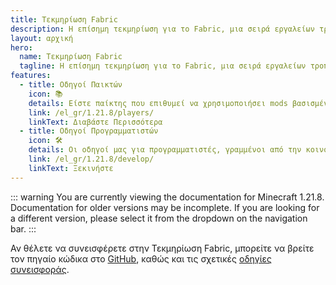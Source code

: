```yaml
---
title: Τεκμηρίωση Fabric
description: Η επίσημη τεκμηρίωση για το Fabric, μια σειρά εργαλείων τροποποίησης (modding) για το Minecraft.
layout: αρχική
hero:
  name: Τεκμηρίωση Fabric
  tagline: Η επίσημη τεκμηρίωση για το Fabric, μια σειρά εργαλείων τροποποίησης (modding) για το Minecraft.
features:
  - title: Οδηγοί Παικτών
    icon: 📚
    details: Είστε παίκτης που επιθυμεί να χρησιμοποιήσει mods βασισμένα στο Fabric; Οι οδηγοί μας για τους παίκτες σας καλύπτουν. Αυτοί οι οδηγοί θα σας βοηθήσουν στη λήψη, εγκατάσταση και αντιμετώπιση προβλημάτων των mods Fabric.
    link: /el_gr/1.21.8/players/
    linkText: Διαβάστε Περισσότερα
  - title: Οδηγοί Προγραμματιστών
    icon: 🛠️
    details: Οι οδηγοί μας για προγραμματιστές, γραμμένοι από την κοινότητά μας, καλύπτουν τα πάντα, από τη δημιουργία του περιβάλλοντος ανάπτυξής σας μέχρι προχωρημένα θέματα όπως η απόδοση και η δικτύωση.
    link: /el_gr/1.21.8/develop/
    linkText: Ξεκινήστε
---
```


::: warning
You are currently viewing the documentation for Minecraft 1.21.8.
Documentation for older versions may be incomplete.
If you are looking for a different version, please select it from the dropdown on the navigation bar.
:::

Αν θέλετε να συνεισφέρετε στην Τεκμηρίωση Fabric, μπορείτε να βρείτε τον πηγαίο κώδικα στο [GitHub](https://github.com/FabricMC/fabric-docs), καθώς και τις σχετικές [οδηγίες συνεισφοράς](./contributing).
